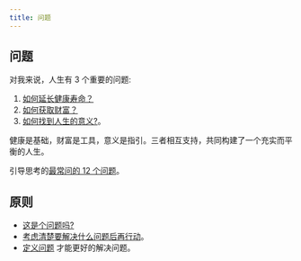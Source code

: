 ```yaml
---
title: 问题
---
```


## 问题
对我来说，人生有 3 个重要的问题:  
1. [如何延长健康寿命？](../tech/health/readme.md)
2. [如何获取财富？](../tech/wealth/readme.md)
3. [如何找到人生的意义?](../tech/the-meaning-of-life/readme.md)。

健康是基础，财富是工具，意义是指引。三者相互支持，共同构建了一个充实而平衡的人生。

引导思考的[最常问的 12 个问题](./feynman-questions.md)。

## 原则
* [这是个问题吗?](./rule/is-this-a-question.md)
* [考虑清楚要解决什么问题后再行动](./rule/think-clearly-to-solve-which-problem-before-action.md)。
* [定义问题](./rule/define-the-problem.md) 才能更好的解决问题。